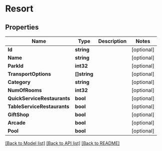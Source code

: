 # Resort

## Properties
Name | Type | Description | Notes
------------ | ------------- | ------------- | -------------
**Id** | **string** |  | [optional] 
**Name** | **string** |  | [optional] 
**ParkId** | **int32** |  | [optional] 
**TransportOptions** | **[]string** |  | [optional] 
**Category** | **string** |  | [optional] 
**NumOfRooms** | **int32** |  | [optional] 
**QuickServiceRestaurants** | **bool** |  | [optional] 
**TableServiceRestaurants** | **bool** |  | [optional] 
**GiftShop** | **bool** |  | [optional] 
**Arcade** | **bool** |  | [optional] 
**Pool** | **bool** |  | [optional] 

[[Back to Model list]](../README.md#documentation-for-models) [[Back to API list]](../README.md#documentation-for-api-endpoints) [[Back to README]](../README.md)


